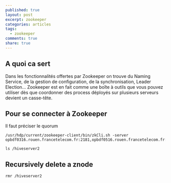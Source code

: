```yaml
---
published: true
layout: post
excerpt: zookeeper
categories: articles
tags:
  - zookeeper
comments: true
share: true
---
```


## A quoi ca sert
Dans les fonctionnalités offertes par Zookeeper on trouve du Naming Service, de la gestion de configuration, de la synchronisation, Leader Election… Zookeeper est en fait comme une boîte à outils que vous pouvez utiliser dès que coordonner des process déployés sur plusieurs serveurs devient un casse-tête.

## Pour se connecter à Zookeeper

Il faut préciser le quorum

```shell
/usr/hdp/current/zookeeper-client/bin/zkCli.sh -server opbdf0316.rouen.francetelecom.fr:2181,opbdf0516.rouen.francetelecom.fr:2181,opbdf0613.rouen.francetelecom.fr:2181

ls /hiveserver2
```

## Recursively delete a znode

```shell
rmr /hiveserver2
```
